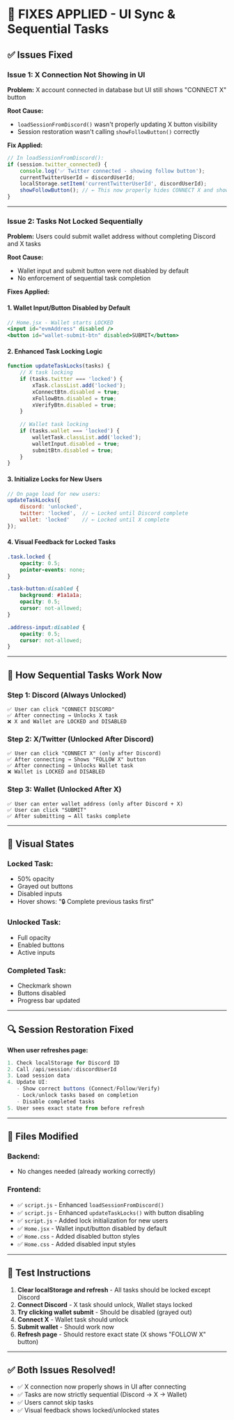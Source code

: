 # 🔧 FIXES APPLIED - UI Sync & Sequential Tasks

## ✅ Issues Fixed

### **Issue 1: X Connection Not Showing in UI**
**Problem:** X account connected in database but UI still shows "CONNECT X" button

**Root Cause:** 
- `loadSessionFromDiscord()` wasn't properly updating X button visibility
- Session restoration wasn't calling `showFollowButton()` correctly

**Fix Applied:**
```javascript
// In loadSessionFromDiscord():
if (session.twitter_connected) {
    console.log('✅ Twitter connected - showing follow button');
    currentTwitterUserId = discordUserId;
    localStorage.setItem('currentTwitterUserId', discordUserId);
    showFollowButton(); // ← This now properly hides CONNECT X and shows FOLLOW X
}
```

---

### **Issue 2: Tasks Not Locked Sequentially**
**Problem:** Users could submit wallet address without completing Discord and X tasks

**Root Cause:**
- Wallet input and submit button were not disabled by default
- No enforcement of sequential task completion

**Fixes Applied:**

#### 1. **Wallet Input/Button Disabled by Default**
```jsx
// Home.jsx - Wallet starts LOCKED
<input id="evmAddress" disabled />
<button id="wallet-submit-btn" disabled>SUBMIT</button>
```

#### 2. **Enhanced Task Locking Logic**
```javascript
function updateTaskLocks(tasks) {
    // X task locking
    if (tasks.twitter === 'locked') {
        xTask.classList.add('locked');
        xConnectBtn.disabled = true;
        xFollowBtn.disabled = true;
        xVerifyBtn.disabled = true;
    }
    
    // Wallet task locking
    if (tasks.wallet === 'locked') {
        walletTask.classList.add('locked');
        walletInput.disabled = true;
        submitBtn.disabled = true;
    }
}
```

#### 3. **Initialize Locks for New Users**
```javascript
// On page load for new users:
updateTaskLocks({
    discord: 'unlocked',
    twitter: 'locked',  // ← Locked until Discord complete
    wallet: 'locked'    // ← Locked until X complete
});
```

#### 4. **Visual Feedback for Locked Tasks**
```css
.task.locked {
    opacity: 0.5;
    pointer-events: none;
}

.task-button:disabled {
    background: #1a1a1a;
    opacity: 0.5;
    cursor: not-allowed;
}

.address-input:disabled {
    opacity: 0.5;
    cursor: not-allowed;
}
```

---

## 🔄 How Sequential Tasks Work Now

### **Step 1: Discord (Always Unlocked)**
```
✅ User can click "CONNECT DISCORD"
✅ After connecting → Unlocks X task
❌ X and Wallet are LOCKED and DISABLED
```

### **Step 2: X/Twitter (Unlocked After Discord)**
```
✅ User can click "CONNECT X" (only after Discord)
✅ After connecting → Shows "FOLLOW X" button
✅ After connecting → Unlocks Wallet task
❌ Wallet is LOCKED and DISABLED
```

### **Step 3: Wallet (Unlocked After X)**
```
✅ User can enter wallet address (only after Discord + X)
✅ User can click "SUBMIT"
✅ After submitting → All tasks complete
```

---

## 🎨 Visual States

### **Locked Task:**
- 50% opacity
- Grayed out buttons
- Disabled inputs
- Hover shows: "🔒 Complete previous tasks first"

### **Unlocked Task:**
- Full opacity
- Enabled buttons
- Active inputs

### **Completed Task:**
- Checkmark shown
- Buttons disabled
- Progress bar updated

---

## 🔍 Session Restoration Fixed

**When user refreshes page:**
```javascript
1. Check localStorage for Discord ID
2. Call /api/session/:discordUserId
3. Load session data
4. Update UI:
   - Show correct buttons (Connect/Follow/Verify)
   - Lock/unlock tasks based on completion
   - Disable completed tasks
5. User sees exact state from before refresh
```

---

## 📝 Files Modified

### Backend:
- No changes needed (already working correctly)

### Frontend:
- ✅ `script.js` - Enhanced `loadSessionFromDiscord()`
- ✅ `script.js` - Enhanced `updateTaskLocks()` with button disabling
- ✅ `script.js` - Added lock initialization for new users
- ✅ `Home.jsx` - Wallet input/button disabled by default
- ✅ `Home.css` - Added disabled button styles
- ✅ `Home.css` - Added disabled input styles

---

## 🚀 Test Instructions

1. **Clear localStorage and refresh** - All tasks should be locked except Discord
2. **Connect Discord** - X task should unlock, Wallet stays locked
3. **Try clicking wallet submit** - Should be disabled (grayed out)
4. **Connect X** - Wallet task should unlock
5. **Submit wallet** - Should work now
6. **Refresh page** - Should restore exact state (X shows "FOLLOW X" button)

---

## ✅ Both Issues Resolved!

- ✅ X connection now properly shows in UI after connecting
- ✅ Tasks are now strictly sequential (Discord → X → Wallet)
- ✅ Users cannot skip tasks
- ✅ Visual feedback shows locked/unlocked states
